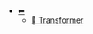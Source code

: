 * [⬅︎](/wiki/[03]人工智慧/)
  * [📄 Transformer](/wiki/[03]人工智慧/[02]Natural%20Language%20Processing/[01]Transformer)
